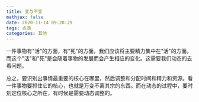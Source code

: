 ```yaml
---
title: 变与不变
mathjax: false
date: 2020-11-14 09:20:29
tags: 点滴
categories: 其他
---
```


一件事物有"活"的方面，有"死"的方面，我们应该将主要精力集中在"活"的方面。而这个"活"和"死"是会随着事物的发展而会产生相应的变化。这需要我们动态的去看问题。

<!--more-->

总之，要识别出事情最重要的核心在哪里，然后调整和分配时间和精力和资源。看一件事物要抓住它的核心，也就是万变不离其宗的东西。而在动态的过程中，要时刻定位核心之所在，有时候是需要动态调整的。

